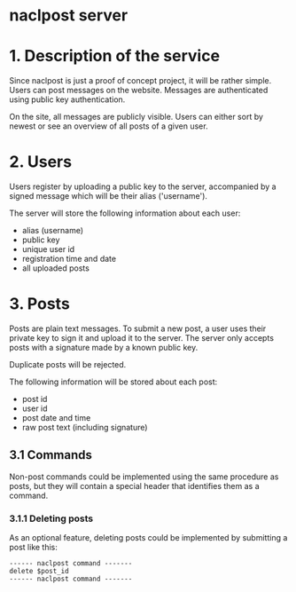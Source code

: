 # naclpost server

# 1. Description of the service

Since naclpost is just a proof of concept project, it will be rather simple. Users can
post messages on the website. Messages are authenticated using public key authentication.

On the site, all messages are publicly visible. Users can either sort by newest or see
an overview of all posts of a given user.

# 2. Users

Users register by uploading a public key to the server, accompanied by a signed message
which will be their alias ('username').

The server will store the following information about each user:
* alias (username)
* public key
* unique user id
* registration time and date
* all uploaded posts

# 3. Posts
Posts are plain text messages. To submit a new post, a user uses their private key to
sign it and upload it to the server. The server only accepts posts with a signature made
by a known public key.

Duplicate posts will be rejected.

The following information will be stored about each post:
* post id
* user id
* post date and time
* raw post text (including signature)

## 3.1 Commands
Non-post commands could be implemented using the same procedure as posts, but they will
contain a special header that identifies them as a command.

### 3.1.1 Deleting posts
As an optional feature, deleting posts could be implemented by submitting a post like
this:
```
------ naclpost command -------
delete $post_id
------ naclpost command -------
```
